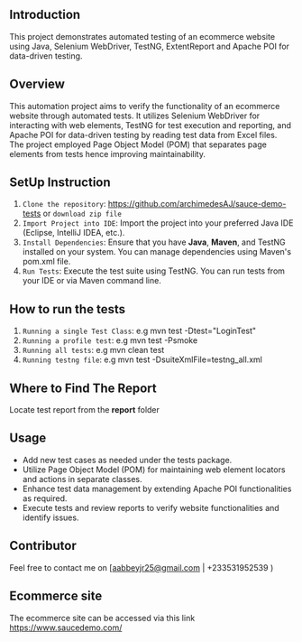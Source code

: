 ## Introduction
This project demonstrates automated testing of an ecommerce website using Java, Selenium WebDriver, TestNG, ExtentReport and Apache POI for data-driven testing.

## Overview
This automation project aims to verify the functionality of an ecommerce website through automated tests. It utilizes Selenium WebDriver for interacting with web elements, TestNG for test execution and reporting, and Apache POI for data-driven testing by reading test data from Excel files. The project employed Page Object Model (POM) that separates page elements from tests hence improving maintainability.

## SetUp Instruction
1. `Clone the repository`: https://github.com/archimedesAJ/sauce-demo-tests or `download zip file`
2. `Import Project into IDE`: Import the project into your preferred Java IDE (Eclipse, IntelliJ IDEA, etc.).
3. `Install Dependencies`: Ensure that you have **Java**, **Maven**, and TestNG installed on your system. You can manage dependencies using Maven's pom.xml file.
4. `Run Tests`: Execute the test suite using TestNG. You can run tests from your IDE or via Maven command line.

## How to run the tests
1. `Running a single Test Class`: e.g mvn test -Dtest="LoginTest"
2. `Running a profile test`: e.g mvn test -Psmoke
3. `Running all tests`: e.g mvn clean test
4. `Running testng file`: e.g mvn test -DsuiteXmlFile=testng_all.xml

## Where to Find The Report 
Locate test report from the **report** folder

## Usage
- Add new test cases as needed under the tests package.
- Utilize Page Object Model (POM) for maintaining web element locators and actions in separate classes.
- Enhance test data management by extending Apache POI functionalities as required.
- Execute tests and review reports to verify website functionalities and identify issues.

## Contributor
Feel free to contact me on [aabbeyjr25@gmail.com | +233531952539 )

## Ecommerce site
The ecommerce site can be accessed via this link https://www.saucedemo.com/

